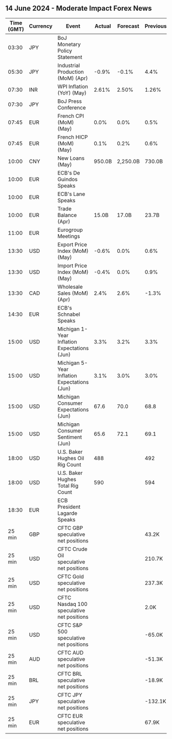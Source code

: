 ## 14 June 2024 - Moderate Impact Forex News

| Time (GMT) | Currency | Event | Actual | Forecast | Previous |
|------|----------|-------|--------|----------|----------|
| 03:30 | JPY | BoJ Monetary Policy Statement |  |  |  |
| 05:30 | JPY | Industrial Production (MoM) (Apr) | -0.9% | -0.1% | 4.4% |
| 07:30 | INR | WPI Inflation (YoY) (May) | 2.61% | 2.50% | 1.26% |
| 07:30 | JPY | BoJ Press Conference |  |  |  |
| 07:45 | EUR | French CPI (MoM) (May) | 0.0% | 0.0% | 0.5% |
| 07:45 | EUR | French HICP (MoM) (May) | 0.1% | 0.2% | 0.6% |
| 10:00 | CNY | New Loans (May) | 950.0B | 2,250.0B | 730.0B |
| 10:00 | EUR | ECB's De Guindos Speaks |  |  |  |
| 10:00 | EUR | ECB's Lane Speaks |  |  |  |
| 10:00 | EUR | Trade Balance (Apr) | 15.0B | 17.0B | 23.7B |
| 11:00 | EUR | Eurogroup Meetings |  |  |  |
| 13:30 | USD | Export Price Index (MoM) (May) | -0.6% | 0.0% | 0.6% |
| 13:30 | USD | Import Price Index (MoM) (May) | -0.4% | 0.0% | 0.9% |
| 13:30 | CAD | Wholesale Sales (MoM) (Apr) | 2.4% | 2.6% | -1.3% |
| 14:30 | EUR | ECB's Schnabel Speaks |  |  |  |
| 15:00 | USD | Michigan 1-Year Inflation Expectations (Jun) | 3.3% | 3.2% | 3.3% |
| 15:00 | USD | Michigan 5-Year Inflation Expectations (Jun) | 3.1% | 3.0% | 3.0% |
| 15:00 | USD | Michigan Consumer Expectations (Jun) | 67.6 | 70.0 | 68.8 |
| 15:00 | USD | Michigan Consumer Sentiment (Jun) | 65.6 | 72.1 | 69.1 |
| 18:00 | USD | U.S. Baker Hughes Oil Rig Count | 488 |  | 492 |
| 18:00 | USD | U.S. Baker Hughes Total Rig Count | 590 |  | 594 |
| 18:30 | EUR | ECB President Lagarde Speaks |  |  |  |
| 25 min | GBP | CFTC GBP speculative net positions |  |  | 43.2K |
| 25 min | USD | CFTC Crude Oil speculative net positions |  |  | 210.7K |
| 25 min | USD | CFTC Gold speculative net positions |  |  | 237.3K |
| 25 min | USD | CFTC Nasdaq 100 speculative net positions |  |  | 2.0K |
| 25 min | USD | CFTC S&P 500 speculative net positions |  |  | -65.0K |
| 25 min | AUD | CFTC AUD speculative net positions |  |  | -51.3K |
| 25 min | BRL | CFTC BRL speculative net positions |  |  | -18.9K |
| 25 min | JPY | CFTC JPY speculative net positions |  |  | -132.1K |
| 25 min | EUR | CFTC EUR speculative net positions |  |  | 67.9K |
